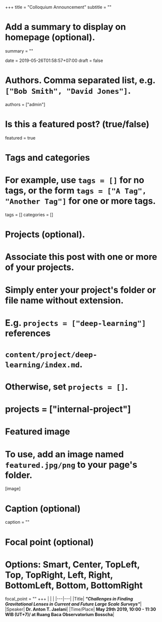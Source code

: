 +++
title = "Colloquium Announcement"
subtitle = ""

# Add a summary to display on homepage (optional).
summary = ""

date = 2019-05-26T01:58:57+07:00
draft = false

# Authors. Comma separated list, e.g. `["Bob Smith", "David Jones"]`.
authors = ["admin"]

# Is this a featured post? (true/false)
featured = true

# Tags and categories
# For example, use `tags = []` for no tags, or the form `tags = ["A Tag", "Another Tag"]` for one or more tags.
tags = []
categories = []

# Projects (optional).
#   Associate this post with one or more of your projects.
#   Simply enter your project's folder or file name without extension.
#   E.g. `projects = ["deep-learning"]` references 
#   `content/project/deep-learning/index.md`.
#   Otherwise, set `projects = []`.
# projects = ["internal-project"]

# Featured image
# To use, add an image named `featured.jpg/png` to your page's folder. 
[image]
  # Caption (optional)
  caption = ""

  # Focal point (optional)
  # Options: Smart, Center, TopLeft, Top, TopRight, Left, Right, BottomLeft, Bottom, BottomRight
  focal_point = ""
+++
|   |   |
|---|---|
|Title| **_"Challenges in Finding Gravitational Lenses in Current and Future Large Scale Surveys"_**|
|Speaker| **Dr. Anton T. Jaelani**|
|Time/Place| **May 29th 2019, 10:00 - 11:30 WIB (UT+7)/ at Ruang Baca Observatorium Bosscha**|

